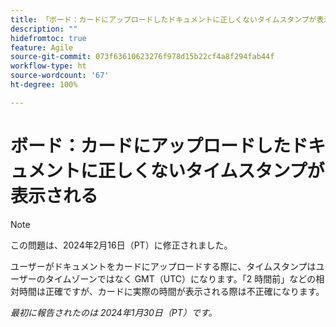 ```yaml
---
title: 「ボード：カードにアップロードしたドキュメントに正しくないタイムスタンプが表示される」
description: ""
hidefromtoc: true
feature: Agile
source-git-commit: 073f63610623276f978d15b22cf4a8f294fab44f
workflow-type: ht
source-wordcount: '67'
ht-degree: 100%

---
```



# ボード：カードにアップロードしたドキュメントに正しくないタイムスタンプが表示される

>[!NOTE]
>
>この問題は、2024年2月16日（PT）に修正されました。

ユーザーがドキュメントをカードにアップロードする際に、タイムスタンプはユーザーのタイムゾーンではなく GMT（UTC）になります。「2 時間前」などの相対時間は正確ですが、カードに実際の時間が表示される際は不正確になります。

_最初に報告されたのは 2024年1月30日（PT）です。_

